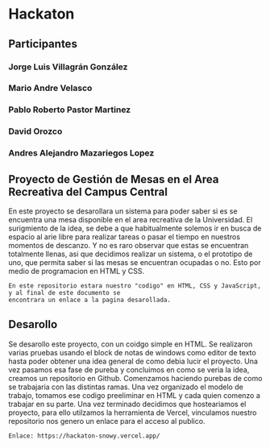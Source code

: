 # Hackaton

## Participantes
### Jorge Luis Villagrán González
### Mario Andre Velasco
### Pablo Roberto Pastor Martinez 
### David Orozco
### Andres Alejandro Mazariegos Lopez

## Proyecto de Gestión de Mesas en el Area Recreativa del Campus Central

En este proyecto se desarollara un sistema para poder saber si es se encuentra una mesa disponible
en el area recreativa de la Universidad. El surigmiento de la idea, se debe a que habitualmente solemos ir en busca de espacio al arie libre para realizar tareas o pasar el tiempo en nuestros momentos de descanzo. Y no es raro observar que estas se encuentran totalmente llenas, asi que decidimos realizar un sistema, o el prototipo de uno, que permita saber si las mesas se encuentran ocupadas o no. Esto por medio de programacion en HTML y CSS. 

    En este repositorio estara nuestro "codigo" en HTML, CSS y JavaScript, y al final de este documento se 
    encontrara un enlace a la pagina desarollada. 

## Desarollo

Se desarollo este proyecto, con un coidgo simple en HTML. Se realizaron varias pruebas usando el block de notas de windows como editor de texto hasta poder obtener una idea general de como debia lucir el proyecto. Una vez pasamos esa fase de pureba y concluimos en como se veria la idea, creamos un repositorio en Github. Comenzamos haciendo purebas de como se trabajaria con las distintas ramas. Una vez organizado el modelo de trabajo, tomamos ese codigo preeliminar en HTML y cada quien comenzo a trabajar en su parte. Una vez terminado decidimos que hosteariamos el proyecto, para ello utilzamos la herramienta de Vercel, vinculamos nuestro repositorio nos genero un enlace para el acceso al publico.

    Enlace: https://hackaton-snowy.vercel.app/



